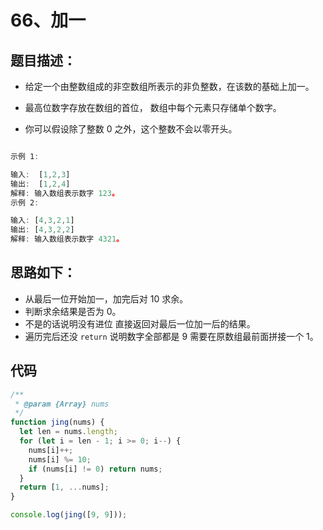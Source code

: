 # 66、加一

## 题目描述：

- 给定一个由整数组成的非空数组所表示的非负整数，在该数的基础上加一。

- 最高位数字存放在数组的首位， 数组中每个元素只存储单个数字。

- 你可以假设除了整数 0 之外，这个整数不会以零开头。

```js

示例 1:

输入:  [1,2,3]
输出:  [1,2,4]
解释: 输入数组表示数字 123。
示例 2:

输入: [4,3,2,1]
输出: [4,3,2,2]
解释: 输入数组表示数字 4321。
```

## 思路如下：

- 从最后一位开始加一，加完后对 10 求余。
- 判断求余结果是否为 0。
- 不是的话说明没有进位 直接返回对最后一位加一后的结果。
- 遍历完后还没 `return` 说明数字全部都是 9 需要在原数组最前面拼接一个 1。

## 代码

```js
/**
 * @param {Array} nums
 */
function jing(nums) {
  let len = nums.length;
  for (let i = len - 1; i >= 0; i--) {
    nums[i]++;
    nums[i] %= 10;
    if (nums[i] != 0) return nums;
  }
  return [1, ...nums];
}

console.log(jing([9, 9]));
```
